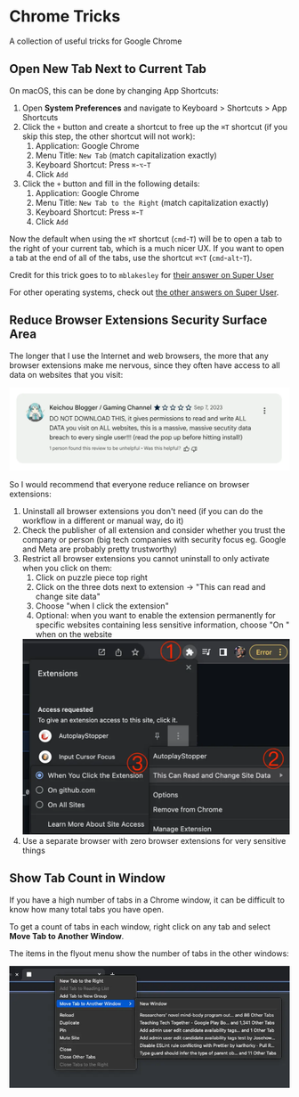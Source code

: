 # Chrome Tricks

A collection of useful tricks for Google Chrome

## Open New Tab Next to Current Tab

On macOS, this can be done by changing App Shortcuts:

1. Open **System Preferences** and navigate to Keyboard > Shortcuts > App Shortcuts
2. Click the `+` button and create a shortcut to free up the `⌘T` shortcut (if you skip this step, the other shortcut will not work):
   1. Application: Google Chrome
   2. Menu Title: `New Tab` (match capitalization exactly)
   3. Keyboard Shortcut: Press <kdb>`⌘`</kbd>-<kdb>`⌥`</kbd>-<kdb>`T`</kbd>
   4. Click `Add`
3. Click the `+` button and fill in the following details:
   1. Application: Google Chrome
   2. Menu Title: `New Tab to the Right` (match capitalization exactly)
   3. Keyboard Shortcut: Press <kdb>`⌘`</kbd>-<kdb>`T`</kbd>
   4. Click `Add`

Now the default when using the `⌘T` shortcut (<kdb>`cmd`</kdb>-<kdb>`T`</kdb>) will be to open a tab to the right of your current tab, which is a much nicer UX. If you want to open a tab at the end of all of the tabs, use the shortcut `⌘⌥T` (<kdb>`cmd`</kdb>-<kdb>`alt`</kdb>-<kdb>`T`</kdb>).

Credit for this trick goes to to `mblakesley` for [their answer on Super User](https://superuser.com/a/1704081/157255)

For other operating systems, check out [the other answers on Super User](https://superuser.com/questions/1103354/keyboard-shortcut-to-open-new-tab-next-to-current-tab-in-google-chrome).

## Reduce Browser Extensions Security Surface Area

The longer that I use the Internet and web browsers, the more that any browser extensions make me nervous, since they often have access to all data on websites that you visit:

<img src="browser-extension-bad-review.webp" alt='Negative browser extension review with the message "DO NOT DOWNLOAD THIS, it gives permissions to read and write ALL DATA you visit on ALL websites, this is a massive, massive secutity data breach to every single user!!! (read the pop up before hitting install!)' />

So I would recommend that everyone reduce reliance on browser extensions:

1. Uninstall all browser extensions you don't need (if you can do the workflow in a different or manual way, do it)
2. Check the publisher of all extension and consider whether you trust the company or person (big tech companies with security focus eg. Google and Meta are probably pretty trustworthy)
3. Restrict all browser extensions you cannot uninstall to only activate when you click on them:
   1. Click on puzzle piece top right
   2. Click on the three dots next to extension -> "This can read and change site data"
   3. Choose "when I click the extension"
   4. Optional: when you want to enable the extension permanently for specific websites containing less sensitive information, choose "On <domain>" when on the website
   <img src="browser-extension-reduce-access.webp" alt="Screenshot showing the steps above" />
4. Use a separate browser with zero browser extensions for very sensitive things

## Show Tab Count in Window

If you have a high number of tabs in a Chrome window, it can be difficult to know how many total tabs you have open.

To get a count of tabs in each window, right click on any tab and select **Move Tab to Another Window**.

The items in the flyout menu show the number of tabs in the other windows:

<img src="window-tab-count.webp" alt="Screenshot showing the menu items described above" />
